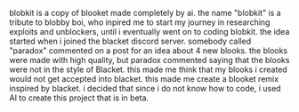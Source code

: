 blobkit is a copy of blooket made completely by ai. the name "blobkit" is a tribute to blobby boi, who inpired me to start my journey in researching exploits and unblockers, until i eventually went on to coding blobkit. the idea started when i joined the blacket discord server. somebody called "paradox" commented on a post for an idea about 4 new blooks. the blooks were made with high quality, but paradox commented saying that the blooks were not in the style of Blacket. this made me think that my blooks i created would not get accepted into blacket. this made me create a blooket remix inspired by blacket. i decided that since i do not know how to code, i used AI to create this project that is in beta.

